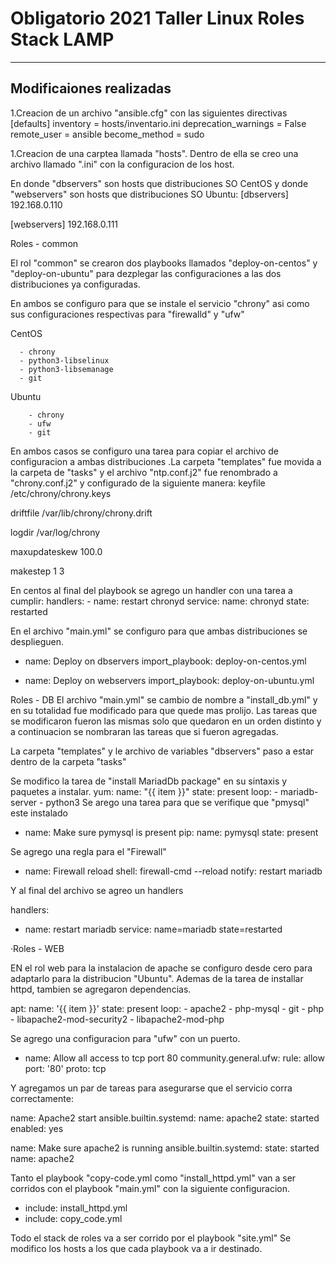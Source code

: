 # Obligatorio 2021 Taller Linux Roles Stack LAMP
-------------------------------------------
## Modificaiones realizadas

1.Creacion de un archivo "ansible.cfg" con las siguientes directivas
[defaults]
inventory = hosts/inventario.ini
deprecation_warnings = False
remote_user = ansible
become_method = sudo

1.Creacion de una carptea llamada "hosts". Dentro de ella se creo una archivo llamado ".ini" con la configuracion de los host.

En donde "dbservers" son hosts que distribuciones SO CentOS y donde "webservers" son hosts que distribuciones SO Ubuntu:
[dbservers]
192.168.0.110

[webservers]
192.168.0.111

Roles - common

 El rol "common" se crearon dos playbooks llamados "deploy-on-centos" y "deploy-on-ubuntu" para dezplegar las configuraciones a las dos distribuciones ya configuradas.

 En ambos se configuro para que se instale el servicio "chrony" asi como sus configuraciones respectivas para "firewalld" y "ufw"
           
CentOS                              
 
      - chrony
      - python3-libselinux             
      - python3-libsemanage
      - git
      
Ubuntu 
        
        - chrony
        - ufw
        - git

En ambos casos se configuro una tarea para copiar el archivo de configuracion a ambas distribuciones .La carpeta "templates" fue movida a la carpeta de "tasks" y el archivo "ntp.conf.j2" fue renombrado a "chrony.conf.j2" y configurado de la siguiente manera:
keyfile /etc/chrony/chrony.keys


driftfile /var/lib/chrony/chrony.drift

logdir /var/log/chrony

maxupdateskew 100.0

makestep 1 3

En centos al final del playbook se agrego un handler con una tarea a cumplir: handlers:
            - name: restart chronyd
              service: 
                      name: chronyd
                      state: restarted

En el archivo "main.yml" se configuro para que ambas distribuciones se desplieguen.
  - name: Deploy on dbservers
    import_playbook: deploy-on-centos.yml
    

  - name: Deploy on webservers
    import_playbook: deploy-on-ubuntu.yml

 Roles - DB
El archivo "main.yml" se cambio de nombre a "install_db.yml" y en su totalidad fue modificado para que quede mas prolijo. Las tareas que se modificaron fueron las mismas solo que quedaron en un orden distinto y a continuacion se nombraran las tareas que si fueron agregadas.

La carpeta "templates" y le archivo de variables "dbservers" paso a estar dentro de la carpeta "tasks"

Se modifico la tarea de "install MariadDb package" en su sintaxis y paquetes a instalar.
   yum: 
      name: "{{ item }}" 
      state: present
    loop:
      - mariadb-server
      - python3
 Se arego una tarea para que se verifique que "pmysql" este instalado
- name: Make sure pymysql is present
    pip:
      name: pymysql
      state: present

 Se agrego una regla para el "Firewall"

- name: Firewall reload
    shell: firewall-cmd --reload
    notify: restart mariadb

 Y al final del archivo se agreo un handlers

handlers:
  - name: restart mariadb
    service: name=mariadb state=restarted 

 ·Roles - WEB

EN el rol web para la instalacion de apache se configuro desde cero para adaptarlo para la distribucion "Ubuntu". Ademas de la tarea de installar httpd, tambien se agregaron dependencias.

apt: 
      name: '{{ item }}'
      state: present
  loop:
        - apache2
        - php-mysql
        - git
        - php
        - libapache2-mod-security2
        - libapache2-mod-php

Se agrego una configuracion para "ufw" con un puerto.
- name: Allow all access to tcp port 80
  community.general.ufw:
      rule: allow
      port: '80'
      proto: tcp   

Y agregamos un par de tareas para asegurarse que el servicio corra correctamente:

name: Apache2 start
  ansible.builtin.systemd:
      name: apache2
      state: started
      enabled: yes

 name: Make sure apache2 is running
  ansible.builtin.systemd:
      state: started
      name: apache2

Tanto el playbook "copy-code.yml como "install_httpd.yml" van a ser corridos con el playbook "main.yml" con la siguiente configuracion.
  
- include: install_httpd.yml
- include: copy_code.yml  

Todo el stack de roles va a ser corrido por el playbook "site.yml"
Se modifico los hosts a los que cada playbook va a ir destinado.






